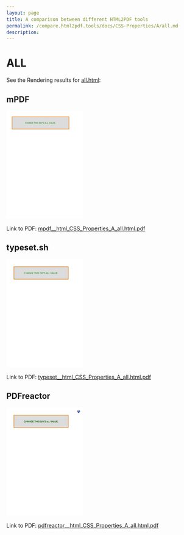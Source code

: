 ```yaml
---
layout: page
title: A comparison between different HTML2PDF tools
permalink: /compare.html2pdf.tools/docs/CSS-Properties/A/all.md
description: 
---
```


# ALL

See the Rendering results for [all.html](/html/CSS%20Properties/A/all.html):

## mPDF
![](mpdf__html_CSS_Properties_A_all.html.png) 

Link to PDF: [mpdf__html_CSS_Properties_A_all.html.pdf](mpdf__html_CSS_Properties_A_all.html.pdf)

## typeset.sh
![](typeset__html_CSS_Properties_A_all.html.png) 

Link to PDF: [typeset__html_CSS_Properties_A_all.html.pdf](typeset__html_CSS_Properties_A_all.html.pdf)

## PDFreactor
![](pdfreactor__html_CSS_Properties_A_all.html.png) 

Link to PDF: [pdfreactor__html_CSS_Properties_A_all.html.pdf](pdfreactor__html_CSS_Properties_A_all.html.pdf)
